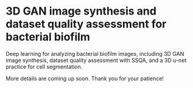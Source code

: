 # 3D GAN image synthesis and dataset quality assessment for bacterial biofilm
Deep learning for analyzing bacterial biofilm images, including 3D GAN image synthesis, dataset quality assessment with SSQA, and a 3D u-net practice for cell segmentation.

More details are coming up soon. Thank you for your patience!
